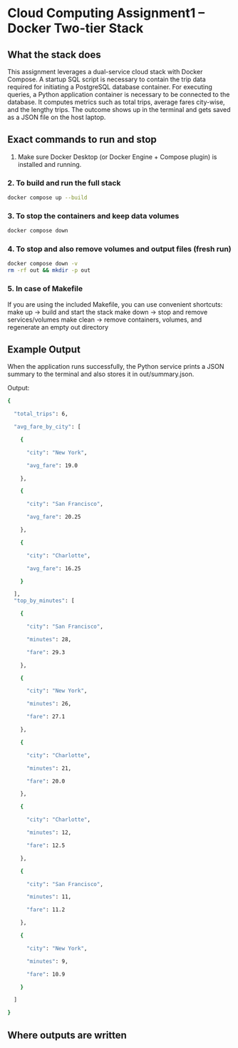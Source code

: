 # Cloud Computing Assignment1 – Docker Two-tier Stack

## What the stack does

This assignment leverages a dual-service cloud stack with Docker Compose. A startup SQL script is necessary to contain the trip data required for initiating a PostgreSQL database container. For executing queries, a Python application container is necessary to be connected to the database. It computes metrics such as total trips, average fares city-wise, and the lengthy trips. The outcome shows up in the terminal and gets saved as a JSON file on the host laptop.

## Exact commands to run and stop

1. Make sure Docker Desktop (or Docker Engine + Compose plugin) is installed and running.

### 2. **To build and run the full stack**

```bash
docker compose up --build
```
### 3. **To stop the containers and keep data volumes**

```bash
docker compose down
```
### 4. **To stop and also remove volumes and output files (fresh run)**

```bash
docker compose down -v
rm -rf out && mkdir -p out
```
### 5. **In case of Makefile**

If you are using the included Makefile, you can use convenient shortcuts:
make up → build and start the stack
make down → stop and remove services/volumes
make clean → remove containers, volumes, and regenerate an empty out directory

## Example Output

When the application runs successfully, the Python service prints a JSON summary to the terminal 
and also stores it in out/summary.json.

Output:

```bash
{

  "total_trips": 6,

  "avg_fare_by_city": [

    {

      "city": "New York",

      "avg_fare": 19.0

    },

    {

      "city": "San Francisco",

      "avg_fare": 20.25

    },

    {

      "city": "Charlotte",

      "avg_fare": 16.25

    }

  ],
  "top_by_minutes": [

    {

      "city": "San Francisco",

      "minutes": 28,

      "fare": 29.3

    },

    {

      "city": "New York",

      "minutes": 26,

      "fare": 27.1

    },

    {

      "city": "Charlotte",

      "minutes": 21,

      "fare": 20.0

    },

    {

      "city": "Charlotte",

      "minutes": 12,

      "fare": 12.5

    },

    {

      "city": "San Francisco",

      "minutes": 11,

      "fare": 11.2

    },

    {

      "city": "New York",

      "minutes": 9,

      "fare": 10.9

    }

  ]

}

```
## Where outputs are written
